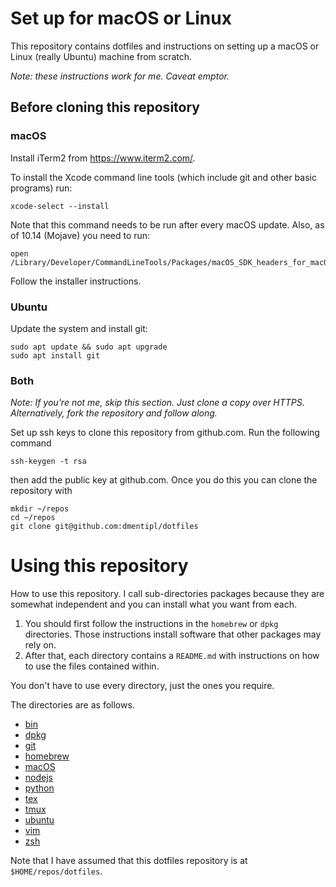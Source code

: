 Set up for macOS or Linux
=========================

This repository contains dotfiles and instructions on setting up a macOS or Linux (really Ubuntu) machine from scratch.

*Note: these instructions work for me. Caveat emptor.*

Before cloning this repository
------------------------------

### macOS

Install iTerm2 from <https://www.iterm2.com/>.

To install the Xcode command line tools (which include git and other basic programs) run:

```
xcode-select --install
```

Note that this command needs to be run after every macOS update. Also, as of 10.14 (Mojave) you need to run:

```
open /Library/Developer/CommandLineTools/Packages/macOS_SDK_headers_for_macOS_10.14.pkg
```

Follow the installer instructions.


### Ubuntu

Update the system and install git:

```
sudo apt update && sudo apt upgrade
sudo apt install git
```


### Both

*Note: If you're not me, skip this section. Just clone a copy over HTTPS.  Alternatively, fork the repository and follow along.*

Set up ssh keys to clone this repository from github.com. Run the following command

```
ssh-keygen -t rsa
```

then add the public key at github.com. Once you do this you can clone the repository with

```
mkdir ~/repos
cd ~/repos
git clone git@github.com:dmentipl/dotfiles
```


Using this repository
=====================

How to use this repository. I call sub-directories packages because they are somewhat independent and you can install what you want from each.

1. You should first follow the instructions in the `homebrew` or `dpkg` directories. Those instructions install software that other packages may rely on.
2. After that, each directory contains a `README.md` with instructions on how to use the files contained within.

You don't have to use every directory, just the ones you require.

The directories are as follows.

- [bin](bin/README.md)
- [dpkg](dpkg/README.md)
- [git](git/README.md)
- [homebrew](homebrew/README.md)
- [macOS](macOS/README.md)
- [nodejs](nodejs/README.md)
- [python](python/README.md)
- [tex](tex/README.md)
- [tmux](tmux/README.md)
- [ubuntu](ubuntu/README.md)
- [vim](vim/README.md)
- [zsh](zsh/README.md)

Note that I have assumed that this dotfiles repository is at `$HOME/repos/dotfiles`.
